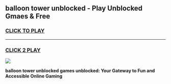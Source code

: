 
## balloon tower unblocked - Play Unblocked Gmaes & Free
<h3>
<a href="https://news.freeplayer.one?title=balloon_tower_unblocked&ref=16F">CLICK TO PLAY</a></h3>
<hr>

<h3>
<a href="https://news.freeplayer.one?title=balloon_tower_unblocked&ref=16F">CLICK 2 PLAY</a>
  
</h3>

<a href="https://news.freeplayer.one?title=balloon_tower_unblocked&ref=16F/"><img src="https://clearcache.store/games.png"></a>


**balloon tower unblocked games unblocked: Your Gateway to Fun and Accessible Online Gaming**

